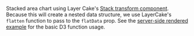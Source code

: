 Stacked area chart using Layer Cake's [Stack transform component](/guide#stack). Because this will create a nested data structure, we use LayerCake's `flatten` function to pass to the `flatData` prop. See the [server-side rendered example](/example-ssr/AreaStacked) for the basic D3 function usage.
